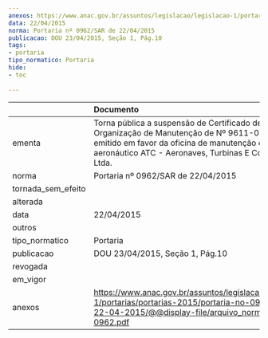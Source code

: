 ```yaml
---
anexos: https://www.anac.gov.br/assuntos/legislacao/legislacao-1/portarias/portarias-2015/portaria-no-0962-sar-de-22-04-2015/@@display-file/arquivo_norma/PA2015-0962.pdf
data: 22/04/2015
norma: Portaria nº 0962/SAR de 22/04/2015
publicacao: DOU 23/04/2015, Seção 1, Pág.10
tags:
- portaria
tipo_normatico: Portaria
hide: 
- toc 
 
---
```


|                    | Documento                                                                                                                                                                                                |
|:-------------------|:---------------------------------------------------------------------------------------------------------------------------------------------------------------------------------------------------------|
| ementa             | Torna pública a suspensão de Certificado de Organização de Manutenção de Nº 9611-03/ANAC, emitido em favor da oficina de manutenção de produto aeronáutico ATC - Aeronaves, Turbinas E Componentes Ltda. |
| norma              | Portaria nº 0962/SAR de 22/04/2015                                                                                                                                                                       |
| tornada_sem_efeito |                                                                                                                                                                                                          |
| alterada           |                                                                                                                                                                                                          |
| data               | 22/04/2015                                                                                                                                                                                               |
| outros             |                                                                                                                                                                                                          |
| tipo_normatico     | Portaria                                                                                                                                                                                                 |
| publicacao         | DOU 23/04/2015, Seção 1, Pág.10                                                                                                                                                                          |
| revogada           |                                                                                                                                                                                                          |
| em_vigor           |                                                                                                                                                                                                          |
| anexos             | https://www.anac.gov.br/assuntos/legislacao/legislacao-1/portarias/portarias-2015/portaria-no-0962-sar-de-22-04-2015/@@display-file/arquivo_norma/PA2015-0962.pdf                                        |